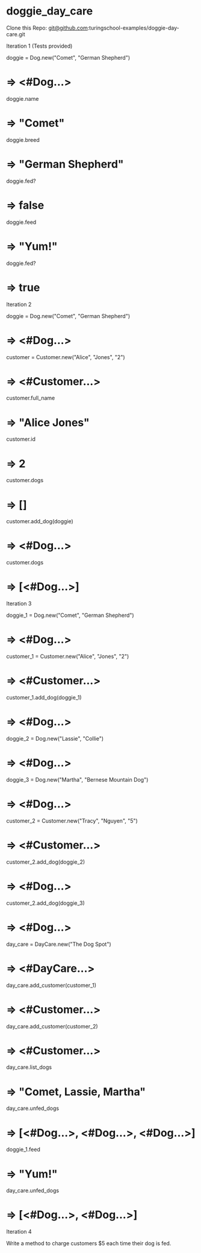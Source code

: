 # doggie_day_care
Clone this Repo: git@github.com:turingschool-examples/doggie-day-care.git

Iteration 1 (Tests provided)

doggie = Dog.new("Comet", "German Shepherd")
# => <#Dog...>
doggie.name
# => "Comet"
doggie.breed
# => "German Shepherd"
doggie.fed?
# => false
doggie.feed
# => "Yum!"
doggie.fed?
# => true

Iteration 2

doggie = Dog.new("Comet", "German Shepherd")
# => <#Dog...>
customer = Customer.new("Alice", "Jones", "2")
# => <#Customer...>
customer.full_name
# => "Alice Jones"
customer.id
# => 2
customer.dogs
# => []
customer.add_dog(doggie)
# => <#Dog...>
customer.dogs
# => [<#Dog...>]

Iteration 3

doggie_1 = Dog.new("Comet", "German Shepherd")
# => <#Dog...>
customer_1 = Customer.new("Alice", "Jones", "2")
# => <#Customer...>
customer_1.add_dog(doggie_1)
# => <#Dog...>
doggie_2 = Dog.new("Lassie", "Collie")
# => <#Dog...>
doggie_3 = Dog.new("Martha", "Bernese Mountain Dog")
# => <#Dog...>
customer_2 = Customer.new("Tracy", "Nguyen", "5")
# => <#Customer...>
customer_2.add_dog(doggie_2)
# => <#Dog...>
customer_2.add_dog(doggie_3)
# => <#Dog...>
day_care = DayCare.new("The Dog Spot")
# => <#DayCare...>
day_care.add_customer(customer_1)
# => <#Customer...>
day_care.add_customer(customer_2)
# => <#Customer...>
day_care.list_dogs
# => "Comet, Lassie, Martha"
day_care.unfed_dogs
# => [<#Dog...>, <#Dog...>, <#Dog...>]
doggie_1.feed
# => "Yum!"
day_care.unfed_dogs
# => [<#Dog...>, <#Dog...>]

Iteration 4

Write a method to charge customers $5 each time their dog is fed.
